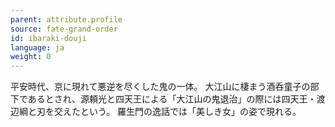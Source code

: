 ```yaml
---
parent: attribute.profile
source: fate-grand-order
id: ibaraki-douji
language: ja
weight: 0
---
```


平安時代、京に現れて悪逆を尽くした鬼の一体。
大江山に棲まう酒呑童子の部下であるとされ、源頼光と四天王による「大江山の鬼退治」の際には四天王・渡辺綱と刃を交えたという。
羅生門の逸話では「美しき女」の姿で現れる。
